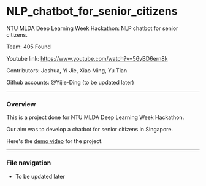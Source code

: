 # NLP_chatbot_for_senior_citizens

NTU MLDA Deep Learning Week Hackathon: NLP chatbot for senior citizens. 

Team: 405 Found

Youtube link: https://www.youtube.com/watch?v=56yBD6ern8k 

Contributors: Joshua, Yi Jie, Xiao Ming, Yu Tian

Github accounts: @Yijie-Ding (to be updated later)

---

### **Overview**

This is a project done for NTU MLDA Deep Learning Week Hackathon. 

Our aim was to develop a chatbot for senior citizens in Singapore. 

Here's the [demo video](https://www.youtube.com/watch?v=56yBD6ern8k ) for the project.

---

### **File navigation**

- To be updated later
